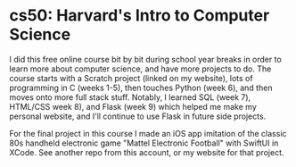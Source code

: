 # cs50: Harvard's Intro to Computer Science

I did this free online course bit by bit during school year breaks in order to learn more about computer science, and have more projects to do. The course starts with a Scratch project (linked on my website), lots of programming in C (weeks 1-5), then touches Python (week 6), and then moves onto more full stack stuff. Notably, I learned SQL (week 7), HTML/CSS week 8), and Flask (week 9) which helped me make my personal website, and I'll continue to use Flask in future side projects.

For the final project in this course I made an iOS app imitation of the classic 80s handheld electronic game "Mattel Electronic Football" with SwiftUI in XCode. See another repo from this account, or my website for that project.
